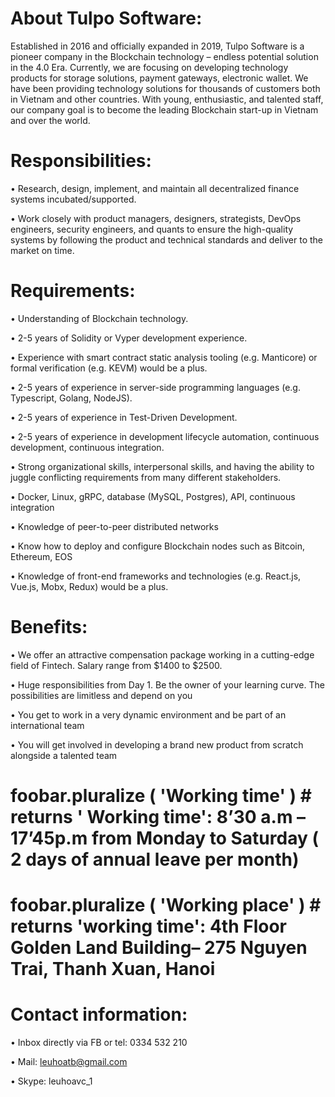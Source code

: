 # About Tulpo Software:

Established in 2016 and officially expanded in 2019, Tulpo Software is a pioneer company in the Blockchain technology – endless potential solution in the 4.0 Era. Currently, we are focusing on developing technology products for storage solutions, payment gateways, electronic wallet. We have been providing technology solutions for thousands of customers both in Vietnam and other countries. With young, enthusiastic, and talented staff, our company goal is to become the leading Blockchain start-up in Vietnam and over the world.

# Responsibilities:

•	Research, design, implement, and maintain all decentralized finance systems incubated/supported.

•	Work closely with product managers, designers, strategists, DevOps engineers, security engineers, and quants to ensure the high-quality systems by following the product and technical standards and deliver to the market on time.

# Requirements:

•	Understanding of Blockchain technology.  

•	2-5 years of Solidity or Vyper development experience.

•	Experience with smart contract static analysis tooling (e.g. Manticore) or formal verification (e.g. KEVM) would be a plus.

•	2-5 years of experience in server-side programming languages (e.g. Typescript, Golang, NodeJS).

•	2-5 years of experience in Test-Driven Development.

•	2-5 years of experience in development lifecycle automation, continuous development, continuous integration.

•	Strong organizational skills, interpersonal skills, and having the ability to juggle conflicting requirements from many different stakeholders.

•	Docker, Linux, gRPC, database (MySQL, Postgres), API, continuous integration

•	Knowledge of peer-to-peer distributed networks

•	Know how to deploy and configure Blockchain nodes such as Bitcoin, Ethereum, EOS

•	Knowledge of front-end frameworks and technologies (e.g. React.js, Vue.js, Mobx, Redux) would be a plus.

# Benefits:

•	We offer an attractive compensation package working in a cutting-edge field of Fintech. Salary range from $1400 to $2500.

•	Huge responsibilities from Day 1. Be the owner of your learning curve. The possibilities are limitless and depend on you

•	You get to work in a very dynamic environment and be part of an international team

•	You will get involved in developing a brand new product from scratch alongside a talented team

# foobar.pluralize ( 'Working time' ) # returns ' Working  time': 8’30 a.m – 17’45p.m from Monday to Saturday ( 2 days of annual leave per month)

# foobar.pluralize ( 'Working place' ) # returns 'working time': 4th Floor Golden Land Building– 275 Nguyen Trai, Thanh Xuan, Hanoi

# Contact information:

•	Inbox directly via FB or tel: 0334 532 210

•	Mail: leuhoatb@gmail.com

•	Skype: leuhoavc_1



 


